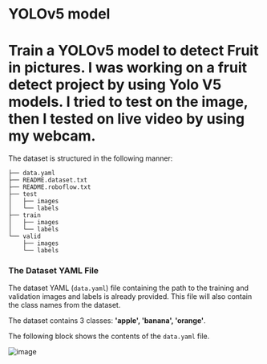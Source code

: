 # YOLOv5 model

# Train a YOLOv5 model to detect Fruit in pictures. I was working on a fruit detect project by using Yolo V5 models. I tried to test on the image, then I tested on live video by using my webcam. 

The dataset is structured in the following manner:

```
├── data.yaml
├── README.dataset.txt
├── README.roboflow.txt
├── test
│   ├── images
│   └── labels
├── train
│   ├── images
│   └── labels
└── valid
    ├── images
    └── labels

```

### The Dataset YAML File

The dataset YAML (`data.yaml`) file containing the path to the training and validation images and labels is already provided. This file will also contain the class names from the dataset.

The dataset contains 3 classes: **'apple', 'banana', 'orange'**.

The following block shows the contents of the `data.yaml` file.

![image](https://github.com/user-attachments/assets/9389b4ad-8f7a-421c-a208-f3f8c79e39b4)

